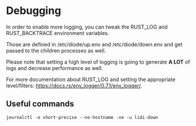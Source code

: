 # Debugging

In order to enable more logging, you can tweak the RUST_LOG and RUST_BACKTRACE environment variables.

Those are defined in /etc/diode/up.env and /etc/diode/down.env and get passed to the children processes as well.

Please note that setting a high level of logging is going to generate **A LOT** of logs and decrease performance as well.

For more documentation about RUST_LOG and setting the appropriate level/filters: https://docs.rs/env_logger/0.7.1/env_logger/.

## Useful commands

`journalctl -o short-precise --no-hostname -xe -u lidi-down`
